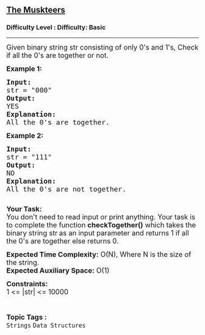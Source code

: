 <h2><a href="https://www.geeksforgeeks.org/problems/the-muskteers3519/1">The Muskteers</a></h2><h3>Difficulty Level : Difficulty: Basic</h3><hr><div class="problems_problem_content__Xm_eO"><p><span style="font-size:18px">Given binary string str consisting of only 0's and 1's, Check if all the 0's are together or not.</span></p>

<p><span style="font-size:18px"><strong>Example 1:</strong></span></p>

<pre><span style="font-size:18px"><strong>Input:</strong>
str = "000"
<strong>Output:</strong>
YES
<strong>Explanation:</strong>
All the 0's are together.</span></pre>

<p><span style="font-size:18px"><strong>Example 2:</strong></span></p>

<pre><span style="font-size:18px"><strong>Input:</strong>
str = "111"
<strong>Output:</strong>
NO
<strong>Explanation:</strong>
All the 0's are not together.</span></pre>

<p><br>
<span style="font-size:18px"><strong>Your Task:&nbsp;&nbsp;</strong><br>
You don't need to read input or print anything. Your task is to complete the function&nbsp;<strong>checkTogether()</strong>&nbsp;which takes the binary string str<strong>&nbsp;</strong>as an input parameter&nbsp;and returns 1 if all the 0's are&nbsp;together else returns 0.</span></p>

<p><span style="font-size:18px"><strong>Expected Time Complexity:</strong> O(N), Where N is the size of the&nbsp;string.<br>
<strong>Expected Auxiliary Space:</strong> O(1)</span></p>

<p><span style="font-size:18px"><strong>Constraints:</strong><br>
1 &lt;= |str| &lt;= 10000</span></p>
</div><br><p><span style=font-size:18px><strong>Topic Tags : </strong><br><code>Strings</code>&nbsp;<code>Data Structures</code>&nbsp;